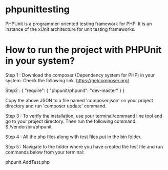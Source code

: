 # phpunittesting
PHPUnit is a programmer-oriented testing framework for PHP. It is an instance of the xUnit architecture for unit testing frameworks.

# How to run the project with PHPUnit in your system?

Step 1 : Download the composer (Dependency system for PHP) in your system. Check the following link.
https://getcomposer.org/

Step2 : {
    "require": {
                "phpunit/phpunit": "dev-master"
    }
}

Copy the above JSON to a file named 'composer.json' on your project directory and run 'composer update' command.

Step 3 : To verify the installation, use your terminal/command line tool and go to your project directory. Then run the following command:
$./vendor/bin/phpunit

Step 4 : All the php files along with test files put in the bin folder.

Step 5 : Navigate to the folder where you have created the test file and run commands below from your terminal:

phpunit AddTest.php
